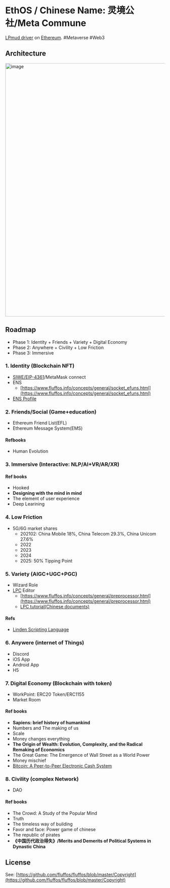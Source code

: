 # EthOS / Chinese Name: 灵境公社/Meta Commune
[LPmud driver](https://www.fluffos.info/concepts/general/MudOSdriver.html) on [Ethereum](https://ethereum.org/en/). #Metaverse #Web3

## Architecture

<img width="797" alt="image" src="https://user-images.githubusercontent.com/299586/145743942-12e185c4-6f72-4ca4-8d01-c4976860608e.png">



## Roadmap

* Phase 1: Identity + Friends + Variety + Digital Economy
* Phase 2: Anywhere + Civility + Low Friction
* Phase 3: Immersive

### 1. Identity (Blockchain NFT)

* [SIWE/EIP-4361](https://login.xyz/)/MetaMask connect
* ENS
  - [https://www.fluffos.info/concepts/general/socket_efuns.html](https://www.fluffos.info/concepts/general/socket_efuns.html)
* [ENS Profile](https://medium.com/the-ethereum-name-service/step-by-step-guide-to-setting-an-nft-as-your-ens-profile-avatar-3562d39567fc)

### 2. Friends/Social (Game+education)

* Ethereum Friend List(EFL)
* Ethereum Message System(EMS)

#### Refbooks

* Human Evolution

### 3. Immersive (Interactive: NLP/AI+VR/AR/XR)

#### Ref books

* Hooked
* **Designing with the mind in mind**
* The element of user experience
* Deep Learining

### 4. Low Friction

* 5G/6G market shares
  * 202102: China Mobile 18%, China Telecom 29.3%, China Unicom 27.6%
  * 2022
  * 2023
  * 2024
  * 2025: 50% Tipping Point

### 5. Variety (AIGC+UGC+PGC)

* Wizard Role
* [LPC](https://www.fluffos.info/concepts/general/lpc.html) Editor
  - [https://www.fluffos.info/concepts/general/preprocessor.html](https://www.fluffos.info/concepts/general/preprocessor.html)
  - [LPC tutorial(Chinese documents)](https://bbs.mud.ren/threads/3)

#### Refs
* [Linden Scripting Language](http://wiki.secondlife.com/wiki/LSL_Portal)

### 6. Anywere (internet of Things)

* Discord
* iOS App
* Android App
* H5

### 7. Digital Economy (Blockchain with token)

* WorkPoint: ERC20 Token/ERC1155
* Market Room

#### Ref books

* **Sapiens: brief history of humankind**
* Numbers and The making of us
* Scale
* Money changes everything
* **The Origin of Wealth: Evolution, Complexity, and the Radical Remaking of Economics**
* The Great Game: The Emergence of Wall Street as a World Power
* Money mischief
* [Bitcoin: A Peer-to-Peer Electronic Cash System](https://bitcoin.org/en/bitcoin-paper)

### 8. Civility (complex Network)

* DAO

#### Ref books

* The Crowd: A Study of the Popular Mind
* Truth
* The timeless way of building
* Favor and face: Power game of chinese
* The republic of pirates
* **《中国历代政治得失》/Merits and Demerits of Political Systems in Dynastic China**


## License
See: [https://github.com/fluffos/fluffos/blob/master/Copyright](https://github.com/fluffos/fluffos/blob/master/Copyright)
